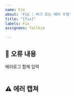 ```yaml
---
name: Fix
about: 'Fix : 버그 또는 에러 수정'
title: "[fix]"
labels: Fix
assignees: fallkim

---
```


## 🤔 오류 내용

에러로그 함께 입력  
<br>

## ⚠ 에러 캡쳐

<br>
